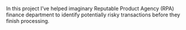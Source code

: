 In this project I’ve helped imaginary Reputable Product Agency (RPA) finance department to identify potentially risky transactions before they finish processing.
